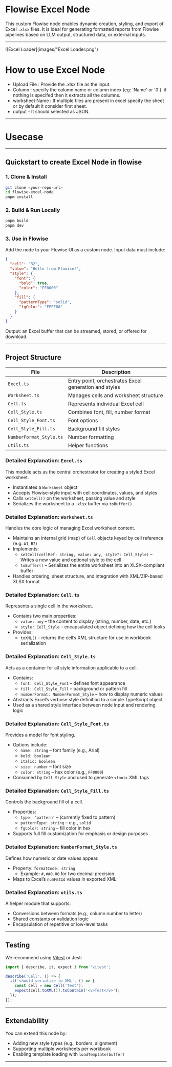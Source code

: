 # Flowise Excel Node

This custom Flowise node enables dynamic creation, styling, and export of Excel `.xlsx` files. It is ideal for generating formatted reports from Flowise pipelines based on LLM output, structured data, or external inputs.

---

![Excel Loader](images/"Excel Loader.png")

# How to use Excel Node

- Upload File : Provide the .xlsx file as the input.
- Column : specify the column name or column index (eg: 'Name' or '0'). if nothing is specifed then it extracts all the columns.
- worksheet Name : If multiple files are present in excel specify the sheet or by default it consider first sheet.
- output - It should selected as JSON.

---
# Usecase

---

## Quickstart to create Excel Node in flowise

### 1. Clone & Install
```bash
git clone <your-repo-url>
cd flowise-excel-node
pnpm install
```

### 2. Build & Run Locally
```bash
pnpm build
pnpm dev
```

### 3. Use in Flowise
Add the node to your Flowise UI as a custom node. Input data must include:

```json
{
  "cell": "B2",
  "value": "Hello from Flowise!",
  "style": {
    "font": {
      "bold": true,
      "color": "FF0000"
    },
    "fill": {
      "patternType": "solid",
      "fgColor": "FFFF00"
    }
  }
}
```

Output: an Excel buffer that can be streamed, stored, or offered for download.

---

## Project Structure

| File                   | Description                          |
|------------------------|--------------------------------------|
| `Excel.ts`            | Entry point, orchestrates Excel generation and styles |
| `Worksheet.ts`        | Manages cells and worksheet structure|
| `Cell.ts`             | Represents individual Excel cell     |
| `Cell_Style.ts`       | Combines font, fill, number format   |
| `Cell_Style_Font.ts`  | Font options                         |
| `Cell_Style_Fill.ts`  | Background fill styles               |
| `NumberFormat_Style.ts`| Number formatting                   |
| `utils.ts`            | Helper functions                     |

### Detailed Explanation: `Excel.ts`

This module acts as the central orchestrator for creating a styled Excel worksheet.

- Instantiates a `Worksheet` object
- Accepts Flowise-style input with cell coordinates, values, and styles
- Calls `setCell()` on the worksheet, passing value and style
- Serializes the worksheet to a `.xlsx` buffer via `toBuffer()`

### Detailed Explanation: `Worksheet.ts`

Handles the core logic of managing Excel worksheet content.

- Maintains an internal grid (map) of `Cell` objects keyed by cell reference (e.g. `A1`, `B2`)
- Implements:
  - `setCell(cellRef: string, value: any, style?: Cell_Style)` – Writes a new value and optional style to the cell
  - `toBuffer()` – Serializes the entire worksheet into an XLSX-compliant buffer
- Handles ordering, sheet structure, and integration with XML/ZIP-based XLSX format

### Detailed Explanation: `Cell.ts`

Represents a single cell in the worksheet.

- Contains two main properties:
  - `value: any` – the content to display (string, number, date, etc.)
  - `style: Cell_Style` – encapsulated object defining how the cell looks
- Provides:
  - `toXML()` – returns the cell’s XML structure for use in workbook serialization

### Detailed Explanation: `Cell_Style.ts`

Acts as a container for all style information applicable to a cell.

- Contains:
  - `font: Cell_Style_Font` – defines font appearance
  - `fill: Cell_Style_Fill` – background or pattern fill
  - `numberFormat: NumberFormat_Style` – how to display numeric values
- Abstracts Excel’s verbose style definition to a simple TypeScript object
- Used as a shared style interface between node input and rendering logic

### Detailed Explanation: `Cell_Style_Font.ts`

Provides a model for font styling.

- Options include:
  - `name: string` – font family (e.g., Arial)
  - `bold: boolean`
  - `italic: boolean`
  - `size: number` – font size
  - `color: string` – hex color (e.g., `FF0000`)
- Consumed by `Cell_Style` and used to generate `<font>` XML tags

### Detailed Explanation: `Cell_Style_Fill.ts`

Controls the background fill of a cell.

- Properties:
  - `type: 'pattern'` – (currently fixed to pattern)
  - `patternType: string` – e.g., `solid`
  - `fgColor: string` – fill color in hex
- Supports full fill customization for emphasis or design purposes

### Detailed Explanation: `NumberFormat_Style.ts`

Defines how numeric or date values appear.

- Property: `formatCode: string`
  - Example: `#,##0.00` for two decimal precision
- Maps to Excel’s `numFmtId` values in exported XML

### Detailed Explanation: `utils.ts`

A helper module that supports:

- Conversions between formats (e.g., column number to letter)
- Shared constants or validation logic
- Encapsulation of repetitive or low-level tasks

---

## Testing
We recommend using [Vitest](https://vitest.dev/) or Jest:

```ts
import { describe, it, expect } from 'vitest';

describe('Cell', () => {
  it('should serialize to XML', () => {
    const cell = new Cell('Test');
    expect(cell.toXML()).toContain('<v>Test</v>');
  });
});
```

---

## Extendability

You can extend this node by:
- Adding new style types (e.g., borders, alignment)
- Supporting multiple worksheets per workbook
- Enabling template loading with `loadTemplate(buffer)`

---
